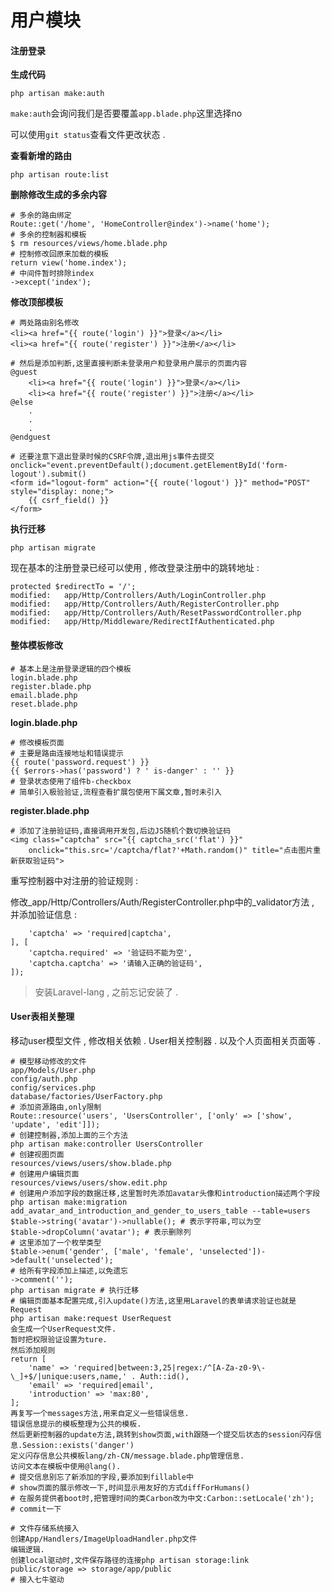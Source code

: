 # 用户模块

#### 注册登录

**生成代码**

```
php artisan make:auth
```

`make:auth`会询问我们是否要覆盖`app.blade.php`这里选择no

可以使用`git status`查看文件更改状态 .

**查看新增的路由**

```
php artisan route:list
```

**删除修改生成的多余内容**

```
# 多余的路由绑定
Route::get('/home', 'HomeController@index')->name('home');
# 多余的控制器和模板
$ rm resources/views/home.blade.php
# 控制修改回原来加载的模板
return view('home.index');
# 中间件暂时排除index
->except('index');
```

**修改顶部模板**

```
# 两处路由别名修改
<li><a href="{{ route('login') }}">登录</a></li>
<li><a href="{{ route('register') }}">注册</a></li>

# 然后是添加判断,这里直接判断未登录用户和登录用户展示的页面内容
@guest
    <li><a href="{{ route('login') }}">登录</a></li>
    <li><a href="{{ route('register') }}">注册</a></li>
@else
    .
    .
    .
@endguest

# 还要注意下退出登录时候的CSRF令牌,退出用js事件去提交
onclick="event.preventDefault();document.getElementById('form-logout').submit()
<form id="logout-form" action="{{ route('logout') }}" method="POST" style="display: none;">
    {{ csrf_field() }}
</form>
```

**执行迁移**

```
php artisan migrate
```

现在基本的注册登录已经可以使用 , 修改登录注册中的跳转地址 :

```
protected $redirectTo = '/';
modified:   app/Http/Controllers/Auth/LoginController.php
modified:   app/Http/Controllers/Auth/RegisterController.php
modified:   app/Http/Controllers/Auth/ResetPasswordController.php
modified:   app/Http/Middleware/RedirectIfAuthenticated.php
```

#### **整体模板修改**

```
# 基本上是注册登录逻辑的四个模板
login.blade.php
register.blade.php
email.blade.php
reset.blade.php
```

**login.blade.php**

```
# 修改模板页面
# 主要是路由连接地址和错误提示
{{ route('password.request') }}
{{ $errors->has('password') ? ' is-danger' : '' }}
# 登录状态使用了组件b-checkbox
# 简单引入极验验证,流程查看扩展包使用下属文章,暂时未引入
```

**register.blade.php**

```
# 添加了注册验证码,直接调用开发包,后边JS随机个数切换验证码
<img class="captcha" src="{{ captcha_src('flat') }}" 
    onclick="this.src='/captcha/flat?'+Math.random()" title="点击图片重新获取验证码">
```

重写控制器中对注册的验证规则 :

修改\_app/Http/Controllers/Auth/RegisterController.php中的\_validator方法 , 并添加验证信息 :

```
    'captcha' => 'required|captcha',
], [
    'captcha.required' => '验证码不能为空',
    'captcha.captcha' => '请输入正确的验证码',
]);
```

> 安装Laravel-lang , 之前忘记安装了 .

#### User表相关整理

移动user模型文件 , 修改相关依赖 . User相关控制器 . 以及个人页面相关页面等 .

```
# 模型移动修改的文件
app/Models/User.php
config/auth.php
config/services.php
database/factories/UserFactory.php
# 添加资源路由,only限制
Route::resource('users', 'UsersController', ['only' => ['show', 'update', 'edit']]);
# 创建控制器,添加上面的三个方法
php artisan make:controller UsersController
# 创建视图页面
resources/views/users/show.blade.php
# 创建用户编辑页面
resources/views/users/show.edit.php
# 创建用户添加字段的数据迁移,这里暂时先添加avatar头像和introduction描述两个字段
php artisan make:migration add_avatar_and_introduction_and_gender_to_users_table --table=users
$table->string('avatar')->nullable(); # 表示字符串,可以为空
$table->dropColumn('avatar'); # 表示删除列
# 这里添加了一个枚举类型
$table->enum('gender', ['male', 'female', 'unselected'])->default('unselected');
# 给所有字段添加上描述,以免遗忘
->comment('');
php artisan migrate # 执行迁移
# 编辑页面基本配置完成,引入update()方法,这里用Laravel的表单请求验证也就是Request
php artisan make:request UserRequest
会生成一个UserRequest文件.
暂时把权限验证设置为ture.
然后添加规则
return [
    'name' => 'required|between:3,25|regex:/^[A-Za-z0-9\-\_]+$/|unique:users,name,' . Auth::id(),
    'email' => 'required|email',
    'introduction' => 'max:80',
];
再复写一个messages方法,用来自定义一些错误信息.
错误信息提示的模板整理为公共的模板.
然后更新控制器的update方法,跳转到show页面,with跟随一个提交后状态的session闪存信息.Session::exists('danger')
定义闪存信息公共模板lang/zh-CN/message.blade.php管理信息.
访问文本在模板中使用@lang().
# 提交信息别忘了新添加的字段,要添加到fillable中
# show页面的展示修改一下,时间显示用友好的方式diffForHumans()
# 在服务提供者boot时,把管理时间的类Carbon改为中文:Carbon::setLocale('zh');
# commit一下
```

```
# 文件存储系统接入
创建App/Handlers/ImageUploadHandler.php文件
编辑逻辑.
创建local驱动时,文件保存路径的连接php artisan storage:link
public/storage => storage/app/public
# 接入七牛驱动
```



